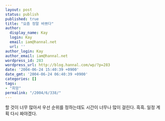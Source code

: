 ```yaml
---
layout: post
status: publish
published: true
title: "요즘 정말 바쁘다"
author:
  display_name: Kay
  login: Kay
  email: iam@hannal.net
  url: ''
author_login: Kay
author_email: iam@hannal.net
wordpress_id: 283
wordpress_url: http://blog.hannal.com/wp/?p=283
date: '2004-06-24 15:40:39 +0900'
date_gmt: '2004-06-24 06:40:39 +0900'
categories: []
tags:
- "희망"
permalink: "/2004/6/338/"
---
```

<p>할 것이 너무 많아서 우선 순위를 정하는데도 시간이 너무나 많이 걸린다. 흑흑. 일정 계획 다시 짜야겠다.</p>
